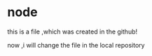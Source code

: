 # node
this is a file ,which was created in the github!

now ,i will change the file in the local repository

